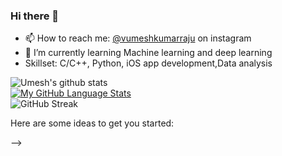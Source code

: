 
### Hi there 👋
- 📫 How to reach me: [@vumeshkumarraju](https://www.instagram.com/vumeshkumarraju/)  on instagram
- 🌱 I’m currently learning Machine learning and deep learning
- Skillset: C/C++, Python, iOS app development,Data analysis


![Umesh's github stats](https://github-readme-stats.vercel.app/api?username=vumeshkumarraju&show_icons=true&count_private=true&theme=omni) 
<br>
  [![My GitHub Language Stats](https://github-readme-stats.vercel.app/api/top-langs/?username=vumeshkumarraju&langs_count=5&theme=omni)]()
  <br>
![GitHub Streak](http://github-readme-streak-stats.herokuapp.com?user=vumeshkumarraju&theme=omni)
 

Here are some ideas to get you started:

-->
